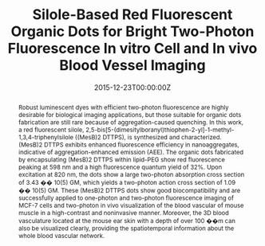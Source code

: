 ---
title: 'Silole-Based Red Fluorescent Organic Dots for Bright Two-Photon Fluorescence In vitro Cell and In vivo Blood Vessel Imaging'

# Authors
# If you created a profile for a user (e.g. the default `admin` user), write the username (folder name) here
# and it will be replaced with their full name and linked to their profile.
authors:
  - Bin Chen
  - Guangxue Feng
  - Bairong He
  - Chiching Goh
  - Shidang Xu
  - Gabriel Ramos-Ortiz
  - Laura Aparicio-Ixta
  - Jian Zhou
  - Laiguan Ng
  - Zujin Zhao*
  - Bin Liu*
  - Ben Zhong Tang*

# Author notes (optional)
author_notes:
  - 'Equal contribution'
  - 'Equal contribution'
  - 'Equal contribution'
  - 'Equal contribution'
  - 'Equal contribution'
  - 'Equal contribution'
  - 'Equal contribution'
  - 'Equal contribution'
  - 'Equal contribution'
  - 'Corresponding author'
  - 'Corresponding author'
  - 'Corresponding author'

date: '2015-12-23T00:00:00Z'
doi: '10.1002/smll.201502822'

# Schedule page publish date (NOT publication's date).
publishDate: '2016-02-10T00:00:00Z'

# Publication type.
# Accepts a single type but formatted as a YAML list (for Hugo requirements).
# Enter a publication type from the CSL standard.
publication_types: ['article-journal']

# Publication name and optional abbreviated publication name.
publication: In *Small*
publication_short: In *Small*

abstract: Robust luminescent dyes with efficient two-photon fluorescence are highly desirable for biological imaging applications, but those suitable for organic dots fabrication are still rare because of aggregation-caused quenching. In this work, a red fluorescent silole, 2,5-bis[5-(dimesitylboranyl)thiophen-2-yl]-1-methyl-1,3,4-triphenylsilole ((MesB)2 DTTPS), is synthesized and characterized. (MesB)2 DTTPS exhibits enhanced fluorescence efficiency in nanoaggregates, indicative of aggregation-enhanced emission (AEE). The organic dots fabricated by encapsulating (MesB)2 DTTPS within lipid-PEG show red fluorescence peaking at 598 nm and a high fluorescence quantum yield of 32%. Upon excitation at 820 nm, the dots show a large two-photon absorption cross section of 3.43 �� 10(5) GM, which yields a two-photon action cross section of 1.09 �� 10(5) GM. These (MesB)2 DTTPS dots show good biocompatibility and are successfully applied to one-photon and two-photon fluorescence imaging of MCF-7 cells and two-photon in vivo visualization of the blood vascular of mouse muscle in a high-contrast and noninvasive manner. Moreover, the 3D blood vasculature located at the mouse ear skin with a depth of over 100 ��m can also be visualized clearly, providing the spatiotemporal information about the whole blood vascular network.

# Summary. An optional shortened abstract.
summary: Robust luminescent dyes with efficient two-photon fluorescence are highly desirable for biological imaging applications, but those suitable for organic dots fabrication are still rare because of aggregation-caused quenching. In this work, a red fluorescent silole, 2,5-bis[5-(dimesitylboranyl)thiophen-2-yl]-1-methyl-1,3,4-triphenylsilole ((MesB)2 DTTPS), is synthesized and characterized. (MesB)2 DTTPS exhibits enhanced fluorescence efficiency in nanoaggregates, indicative of aggregation-enhanced emission (AEE). The organic dots fabricated by encapsulating (MesB)2 DTTPS within lipid-PEG show red fluorescence peaking at 598 nm and a high fluorescence quantum yield of 32%. Upon excitation at 820 nm, the dots show a large two-photon absorption cross section of 3.43 �� 10(5) GM, which yields a two-photon action cross section of 1.09 �� 10(5) GM. These (MesB)2 DTTPS dots show good biocompatibility and are successfully applied to one-photon and two-photon fluorescence imaging of MCF-7 cells and two-photon in vivo visualization of the blood vascular of mouse muscle in a high-contrast and noninvasive manner. Moreover, the 3D blood vasculature located at the mouse ear skin with a depth of over 100 ��m can also be visualized clearly, providing the spatiotemporal information about the whole blood vascular network.
tags: []

# Display this page in the Featured widget?
featured: true

# Custom links (uncomment lines below)
# links:
# - name: Custom Link
#   url: http://example.org

url_pdf: 'https://onlinelibrary.wiley.com/doi/epdf/10.1002/smll.201502822'
url_code: ''
url_dataset: ''
url_poster: ''
url_project: ''
url_slides: ''
url_source: ''
url_video: ''

# Featured image
# To use, add an image named `featured.jpg/png` to your page's folder.
# image:
#   caption: 'Image credit: [**Unsplash**](https://unsplash.com/photos/pLCdAaMFLTE)'
#   focal_point: ''
#   preview_only: false
---